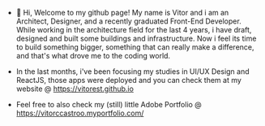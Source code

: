 - 👋 Hi, Welcome to my github page! My name is Vitor and i am an Architect, Designer, and a recently graduated Front-End Developer. 
While working in the architecture field for the last 4 years, i have draft, designed and built some buildings and infrastructure. Now i feel its time to build something bigger, something that can really make a difference, and that's what drove me to the coding world.

- In the last months, i've been focusing my studies in UI/UX Design and ReactJS, those apps were deployed and you can check them at my website @ https://vitorest.github.io

- Feel free to also check my (still) little Adobe Portfolio @ https://vitorccastroo.myportfolio.com/ 
